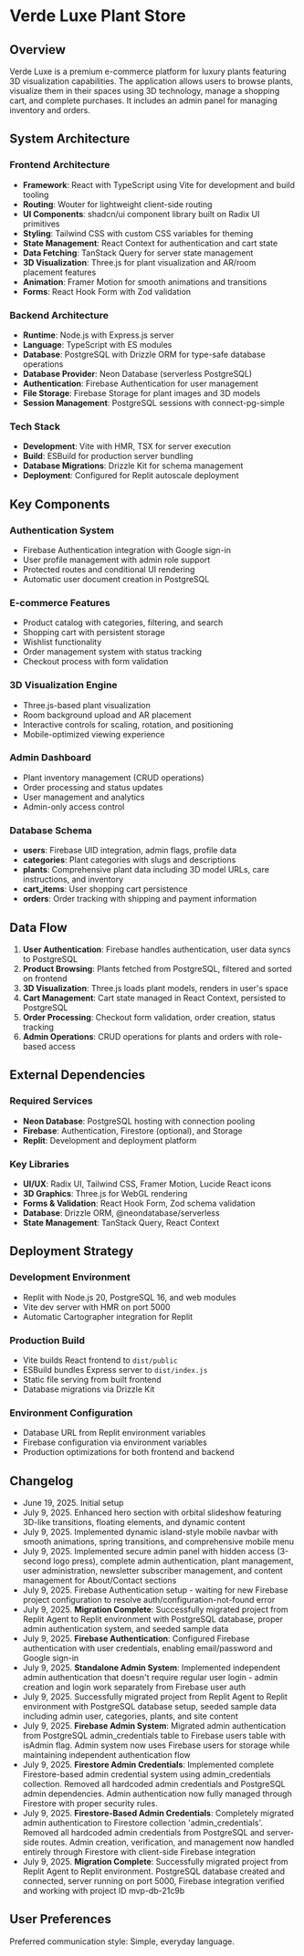# Verde Luxe Plant Store

## Overview

Verde Luxe is a premium e-commerce platform for luxury plants featuring 3D visualization capabilities. The application allows users to browse plants, visualize them in their spaces using 3D technology, manage a shopping cart, and complete purchases. It includes an admin panel for managing inventory and orders.

## System Architecture

### Frontend Architecture
- **Framework**: React with TypeScript using Vite for development and build tooling
- **Routing**: Wouter for lightweight client-side routing
- **UI Components**: shadcn/ui component library built on Radix UI primitives
- **Styling**: Tailwind CSS with custom CSS variables for theming
- **State Management**: React Context for authentication and cart state
- **Data Fetching**: TanStack Query for server state management
- **3D Visualization**: Three.js for plant visualization and AR/room placement features
- **Animation**: Framer Motion for smooth animations and transitions
- **Forms**: React Hook Form with Zod validation

### Backend Architecture
- **Runtime**: Node.js with Express.js server
- **Language**: TypeScript with ES modules
- **Database**: PostgreSQL with Drizzle ORM for type-safe database operations
- **Database Provider**: Neon Database (serverless PostgreSQL)
- **Authentication**: Firebase Authentication for user management
- **File Storage**: Firebase Storage for plant images and 3D models
- **Session Management**: PostgreSQL sessions with connect-pg-simple

### Tech Stack
- **Development**: Vite with HMR, TSX for server execution
- **Build**: ESBuild for production server bundling
- **Database Migrations**: Drizzle Kit for schema management
- **Deployment**: Configured for Replit autoscale deployment

## Key Components

### Authentication System
- Firebase Authentication integration with Google sign-in
- User profile management with admin role support
- Protected routes and conditional UI rendering
- Automatic user document creation in PostgreSQL

### E-commerce Features
- Product catalog with categories, filtering, and search
- Shopping cart with persistent storage
- Wishlist functionality
- Order management system with status tracking
- Checkout process with form validation

### 3D Visualization Engine
- Three.js-based plant visualization
- Room background upload and AR placement
- Interactive controls for scaling, rotation, and positioning
- Mobile-optimized viewing experience

### Admin Dashboard
- Plant inventory management (CRUD operations)
- Order processing and status updates
- User management and analytics
- Admin-only access control

### Database Schema
- **users**: Firebase UID integration, admin flags, profile data
- **categories**: Plant categories with slugs and descriptions
- **plants**: Comprehensive plant data including 3D model URLs, care instructions, and inventory
- **cart_items**: User shopping cart persistence
- **orders**: Order tracking with shipping and payment information

## Data Flow

1. **User Authentication**: Firebase handles authentication, user data syncs to PostgreSQL
2. **Product Browsing**: Plants fetched from PostgreSQL, filtered and sorted on frontend
3. **3D Visualization**: Three.js loads plant models, renders in user's space
4. **Cart Management**: Cart state managed in React Context, persisted to PostgreSQL
5. **Order Processing**: Checkout form validation, order creation, status tracking
6. **Admin Operations**: CRUD operations for plants and orders with role-based access

## External Dependencies

### Required Services
- **Neon Database**: PostgreSQL hosting with connection pooling
- **Firebase**: Authentication, Firestore (optional), and Storage
- **Replit**: Development and deployment platform

### Key Libraries
- **UI/UX**: Radix UI, Tailwind CSS, Framer Motion, Lucide React icons
- **3D Graphics**: Three.js for WebGL rendering
- **Forms & Validation**: React Hook Form, Zod schema validation
- **Database**: Drizzle ORM, @neondatabase/serverless
- **State Management**: TanStack Query, React Context

## Deployment Strategy

### Development Environment
- Replit with Node.js 20, PostgreSQL 16, and web modules
- Vite dev server with HMR on port 5000
- Automatic Cartographer integration for Replit

### Production Build
- Vite builds React frontend to `dist/public`
- ESBuild bundles Express server to `dist/index.js`
- Static file serving from built frontend
- Database migrations via Drizzle Kit

### Environment Configuration
- Database URL from Replit environment variables
- Firebase configuration via environment variables
- Production optimizations for both frontend and backend

## Changelog
- June 19, 2025. Initial setup
- July 9, 2025. Enhanced hero section with orbital slideshow featuring 3D-like transitions, floating elements, and dynamic content
- July 9, 2025. Implemented dynamic island-style mobile navbar with smooth animations, spring transitions, and comprehensive mobile menu
- July 9, 2025. Implemented secure admin panel with hidden access (3-second logo press), complete admin authentication, plant management, user administration, newsletter subscriber management, and content management for About/Contact sections
- July 9, 2025. Firebase Authentication setup - waiting for new Firebase project configuration to resolve auth/configuration-not-found error
- July 9, 2025. **Migration Complete**: Successfully migrated project from Replit Agent to Replit environment with PostgreSQL database, proper admin authentication system, and seeded sample data
- July 9, 2025. **Firebase Authentication**: Configured Firebase authentication with user credentials, enabling email/password and Google sign-in
- July 9, 2025. **Standalone Admin System**: Implemented independent admin authentication that doesn't require regular user login - admin creation and login work separately from Firebase user auth
- July 9, 2025. Successfully migrated project from Replit Agent to Replit environment with PostgreSQL database setup, seeded sample data including admin user, categories, plants, and site content
- July 9, 2025. **Firebase Admin System**: Migrated admin authentication from PostgreSQL admin_credentials table to Firebase users table with isAdmin flag. Admin system now uses Firebase users for storage while maintaining independent authentication flow
- July 9, 2025. **Firestore Admin Credentials**: Implemented complete Firestore-based admin credential system using admin_credentials collection. Removed all hardcoded admin credentials and PostgreSQL admin dependencies. Admin authentication now fully managed through Firestore with proper security rules.
- July 9, 2025. **Firestore-Based Admin Credentials**: Completely migrated admin authentication to Firestore collection 'admin_credentials'. Removed all hardcoded admin credentials from PostgreSQL and server-side routes. Admin creation, verification, and management now handled entirely through Firestore with client-side Firebase integration
- July 9, 2025. **Migration Complete**: Successfully migrated project from Replit Agent to Replit environment. PostgreSQL database created and connected, server running on port 5000, Firebase integration verified and working with project ID mvp-db-21c9b

## User Preferences

Preferred communication style: Simple, everyday language.